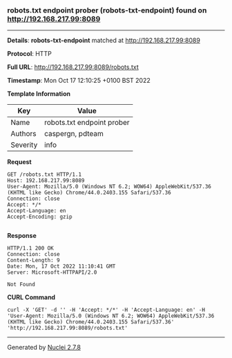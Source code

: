 ### robots.txt endpoint prober (robots-txt-endpoint) found on http://192.168.217.99:8089
---
**Details**: **robots-txt-endpoint**  matched at http://192.168.217.99:8089

**Protocol**: HTTP

**Full URL**: http://192.168.217.99:8089/robots.txt

**Timestamp**: Mon Oct 17 12:10:25 +0100 BST 2022

**Template Information**

| Key | Value |
|---|---|
| Name | robots.txt endpoint prober |
| Authors | caspergn, pdteam |
| Severity | info |

**Request**
```http
GET /robots.txt HTTP/1.1
Host: 192.168.217.99:8089
User-Agent: Mozilla/5.0 (Windows NT 6.2; WOW64) AppleWebKit/537.36 (KHTML like Gecko) Chrome/44.0.2403.155 Safari/537.36
Connection: close
Accept: */*
Accept-Language: en
Accept-Encoding: gzip


```

**Response**
```http
HTTP/1.1 200 OK
Connection: close
Content-Length: 9
Date: Mon, 17 Oct 2022 11:10:41 GMT
Server: Microsoft-HTTPAPI/2.0

Not Found
```


**CURL Command**
```
curl -X 'GET' -d '' -H 'Accept: */*' -H 'Accept-Language: en' -H 'User-Agent: Mozilla/5.0 (Windows NT 6.2; WOW64) AppleWebKit/537.36 (KHTML like Gecko) Chrome/44.0.2403.155 Safari/537.36' 'http://192.168.217.99:8089/robots.txt'
```
---
Generated by [Nuclei 2.7.8](https://github.com/projectdiscovery/nuclei)
